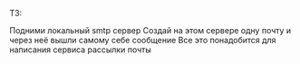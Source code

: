 ТЗ:

Подними локальный smtp сервер
Создай на этом сервере одну почту и через неё вышли самому себе сообщение
Все это понадобится для написания сервиса рассылки почты